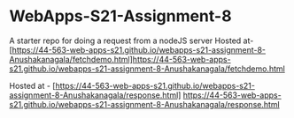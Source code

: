 # WebApps-S21-Assignment-8
A starter repo for doing a request from a nodeJS server
Hosted at- [https://44-563-web-apps-s21.github.io/webapps-s21-assignment-8-Anushakanagala/fetchdemo.html]<https://44-563-web-apps-s21.github.io/webapps-s21-assignment-8-Anushakanagala/fetchdemo.html>

Hosted at - [https://44-563-web-apps-s21.github.io/webapps-s21-assignment-8-Anushakanagala/response.html] <https://44-563-web-apps-s21.github.io/webapps-s21-assignment-8-Anushakanagala/response.html>